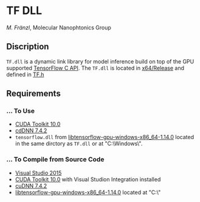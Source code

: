 # TF DLL 

*M. Fränzl*, Molecular Nanophtonics Group

## Discription

`TF.dll` is a dynamic link library for model inference build on top of the GPU supported [TensorFlow C API](https://www.tensorflow.org/install/lang_c). The `TF.dll` is located in [x64/Release](x64/Release) and defined in [TF.h](TF.h)

## Requirements 

### ... To Use

- [CUDA Toolkit 10.0](https://developer.nvidia.com/cuda-10.0-download-archive)
- [cdDNN 7.4.2](https://developer.nvidia.com/rdp/cudnn-archive)
- `tensorflow.dll` from [libtensorflow-gpu-windows-x86_64-1.14.0](https://storage.googleapis.com/tensorflow/libtensorflow/libtensorflow-gpu-windows-x86_64-1.14.0.zip) located in the same dirctory as `TF.dll` or at "C:\\Windows\\".

### ... To Compile from Source Code

- [Visual Studio 2015](https://visualstudio.microsoft.com/de/vs/older-downloads/)
- [CUDA Toolkit 10.0](https://developer.nvidia.com/cuda-10.0-download-archive) with Visual Studion Integration installed
- [cuDNN 7.4.2](https://developer.nvidia.com/rdp/cudnn-archive)
- [libtensorflow-gpu-windows-x86_64-1.14.0](https://storage.googleapis.com/tensorflow/libtensorflow/libtensorflow-gpu-windows-x86_64-1.14.0.zip) located at "C:\\"


